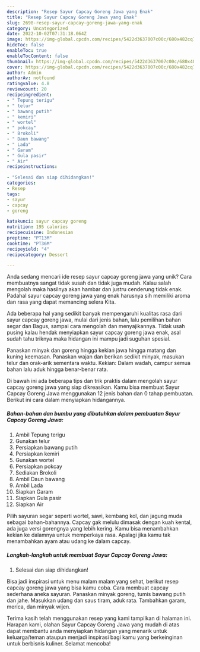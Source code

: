 ```yaml
---
description: "Resep Sayur Capcay Goreng Jawa yang Enak"
title: "Resep Sayur Capcay Goreng Jawa yang Enak"
slug: 2698-resep-sayur-capcay-goreng-jawa-yang-enak
category: Uncategorized
date: 2022-10-02T07:31:18.064Z
image: https://img-global.cpcdn.com/recipes/5422d3637007c00c/680x482cq70/sayur-capcay-goreng-jawa-foto-resep-utama.jpg
hideToc: false
enableToc: true
enableTocContent: false
thumbnail: https://img-global.cpcdn.com/recipes/5422d3637007c00c/680x482cq70/sayur-capcay-goreng-jawa-foto-resep-utama.jpg
cover: https://img-global.cpcdn.com/recipes/5422d3637007c00c/680x482cq70/sayur-capcay-goreng-jawa-foto-resep-utama.jpg
author: Admin
authorAv: notfound
ratingvalue: 4.8
reviewcount: 20
recipeingredient:
- " Tepung terigu"
- " telur"
- " bawang putih"
- " kemiri"
- " wortel"
- " pokcay"
- " Brokoli"
- " Daun bawang"
- " Lada"
- " Garam"
- " Gula pasir"
- " Air"
recipeinstructions:

- "Selesai dan siap dihidangkan!"
categories:
- Resep
tags:
- sayur
- capcay
- goreng

katakunci: sayur capcay goreng 
nutrition: 195 calories
recipecuisine: Indonesian
preptime: "PT13M"
cooktime: "PT36M"
recipeyield: "4"
recipecategory: Dessert

---
```





Anda sedang mencari ide resep sayur capcay goreng jawa yang unik? Cara membuatnya sangat tidak susah dan tidak juga mudah. Kalau salah mengolah maka hasilnya akan hambar dan justru cenderung tidak enak. Padahal sayur capcay goreng jawa yang enak harusnya sih memiliki aroma dan rasa yang dapat memancing selera Kita.





Ada beberapa hal yang sedikit banyak mempengaruhi kualitas rasa dari sayur capcay goreng jawa, mulai dari jenis bahan, lalu pemilihan bahan segar dan Bagus, sampai cara mengolah dan menyajikannya. Tidak usah pusing kalau hendak menyiapkan sayur capcay goreng jawa enak,      asal sudah tahu triknya maka hidangan ini mampu jadi suguhan spesial.














Panaskan minyak dan goreng hingga kekian jawa hingga matang dan kuning keemasan. Panaskan wajan dan berikan sedikit minyak, masukan telur dan orak-arik sementara waktu. Kekian: Dalam wadah, campur semua bahan lalu aduk hingga benar-benar rata.






Di bawah ini ada beberapa tips dan trik praktis dalam mengolah sayur capcay goreng jawa yang siap dikreasikan. Kamu bisa membuat Sayur Capcay Goreng Jawa menggunakan 12 jenis bahan dan 0 tahap pembuatan. Berikut ini cara dalam menyiapkan hidangannya.

<!--inarticleads1-->

##### Bahan-bahan dan bumbu yang dibutuhkan dalam pembuatan Sayur Capcay Goreng Jawa:

1. Ambil  Tepung terigu
1. Gunakan  telur
1. Persiapkan  bawang putih
1. Persiapkan  kemiri
1. Gunakan  wortel
1. Persiapkan  pokcay
1. Sediakan  Brokoli
1. Ambil  Daun bawang
1. Ambil  Lada
1. Siapkan  Garam
1. Siapkan  Gula pasir
1. Siapkan  Air


Pilih sayuran segar seperti wortel, sawi, kembang kol, dan jagung muda sebagai bahan-bahannya. Capcay gak melulu dimasak dengan kuah kental, ada juga versi gorengnya yang lebih kering. Kamu bisa menambahkan kekian ke dalamnya untuk memperkaya rasa. Apalagi jika kamu tak menambahkan ayam atau udang ke dalam capcay. 

<!--inarticleads2-->

##### Langkah-langkah untuk membuat Sayur Capcay Goreng Jawa:


1. Selesai dan siap dihidangkan!

Bisa jadi inspirasi untuk menu malam malam yang sehat, berikut resep capcay goreng jawa yang bisa kamu coba. Cara membuat capcay sederhana aneka sayuran. Panaskan minyak goreng, tumis bawang putih dan jahe. Masukkan udang dan saus tiram, aduk rata. Tambahkan garam, merica, dan minyak wijen. 

Terima kasih telah menggunakan resep yang kami tampilkan di halaman ini. Harapan kami, olahan Sayur Capcay Goreng Jawa yang mudah di atas dapat membantu anda menyiapkan hidangan yang menarik untuk keluarga/teman ataupun menjadi inspirasi bagi kamu yang berkeinginan untuk berbisnis kuliner. Selamat mencoba!
